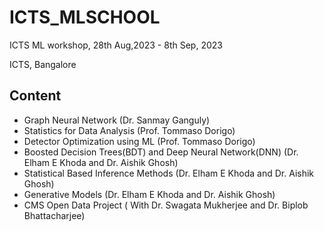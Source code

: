 # ICTS_MLSCHOOL
ICTS ML workshop, 28th Aug,2023 - 8th Sep, 2023

ICTS, Bangalore

## Content
- Graph Neural Network (Dr. Sanmay Ganguly)
- Statistics for Data Analysis (Prof. Tommaso Dorigo)
- Detector Optimization using ML (Prof. Tommaso Dorigo)
- Boosted Decision Trees(BDT) and Deep Neural Network(DNN) (Dr. Elham E Khoda and Dr. Aishik Ghosh)
- Statistical Based Inference Methods (Dr. Elham E Khoda and Dr. Aishik Ghosh)
- Generative Models (Dr. Elham E Khoda and Dr. Aishik Ghosh)
- CMS Open Data Project ( With Dr. Swagata Mukherjee and Dr. Biplob Bhattacharjee) 


